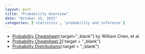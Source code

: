 ```yaml
---
layout: post
title: "Probability Overview"
date: "October 15, 2015"
categories: ['statistics', 'probability and inference']
---
```


* [Probability Cheatsheet][prob_cheatsheet]{:target="_blank"} by William Chen, et al.
* [Probability Cheatsheet 2][prob_cheatsheet2]{:target = "_blank"}
* [Probability Distributions][prob_dist]{:target = "_blank"}

[prob_cheatsheet]: https://drive.google.com/file/d/0B5VF_idvHAmMMVVGUHpLSlpvRlk/view?usp=sharing
[prob_dist]: https://drive.google.com/file/d/0B5VF_idvHAmMeGdFMWZYbGFyc2s/view?usp=sharing
[prob_cheatsheet2]: https://drive.google.com/file/d/0B5VF_idvHAmMWmpsOVRwRjFCTW8/view?usp=sharing
